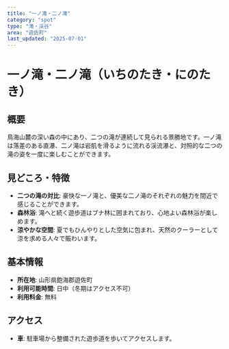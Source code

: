```yaml
---
title: "一ノ滝・二ノ滝"
category: "spot"
type: "滝・渓谷"
area: "遊佐町"
last_updated: "2025-07-01"
---
```


# 一ノ滝・二ノ滝（いちのたき・にのたき）

## 概要
鳥海山麓の深い森の中にあり、二つの滝が連続して見られる景勝地です。一ノ滝は落差のある直瀑、二ノ滝は岩肌を滑るように流れる渓流瀑と、対照的な二つの滝の姿を一度に楽しむことができます。

## 見どころ・特徴
- **二つの滝の対比**: 豪快な一ノ滝と、優美な二ノ滝のそれぞれの魅力を間近で感じることができます。
- **森林浴**: 滝へと続く遊歩道はブナ林に囲まれており、心地よい森林浴が楽しめます。
- **涼やかな空間**: 夏でもひんやりとした空気に包まれ、天然のクーラーとして涼を求める人々で賑わいます。

## 基本情報
- **所在地**: 山形県飽海郡遊佐町
- **利用可能時間**: 日中（冬期はアクセス不可）
- **利用料金**: 無料

## アクセス
- **車**: 駐車場から整備された遊歩道を歩いてアクセスします。